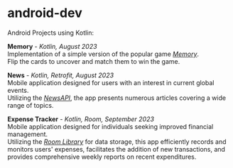 # android-dev
Android Projects using Kotlin:

<b>Memory</b> - <i>Kotlin, August 2023</i><br> 
Implementation of a simple version of the popular game <a href="https://en.wikipedia.org/wiki/Concentration_(card_game)"><i>Memory</i></a>.<br>Flip the cards to uncover and match them to win the game.

<b>News</b> - <i>Kotlin, Retrofit, August 2023</i><br> 
Mobile application designed for users with an interest in current global events.<br> Utilizing the <a href="https://newsapi.org/docs/"><i>NewsAPI</i></a>, the app presents numerous articles covering a wide range of topics.

<b>Expense Tracker</b> - <i>Kotlin, Room, September 2023</i><br> 
Mobile application designed for individuals seeking improved financial management.<br> Utilizing the <a href="https://developer.android.com/training/data-storage/room"><i>Room Library</i></a> for data storage, this app efficiently records and monitors users' expenses, facilitates the addition of new transactions, and provides comprehensive weekly reports on recent expenditures.
